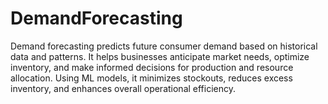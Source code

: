 # DemandForecasting
Demand forecasting predicts future consumer demand based on historical data and patterns. It helps businesses anticipate market needs, optimize inventory, and make informed decisions for production and resource allocation. 
Using ML models, it minimizes stockouts, reduces excess inventory, and enhances overall operational efficiency.
